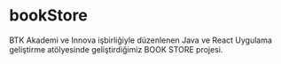 # bookStore
BTK Akademi ve Innova işbirliğiyle düzenlenen Java ve React Uygulama geliştirme atölyesinde geliştirdiğimiz BOOK STORE projesi.
